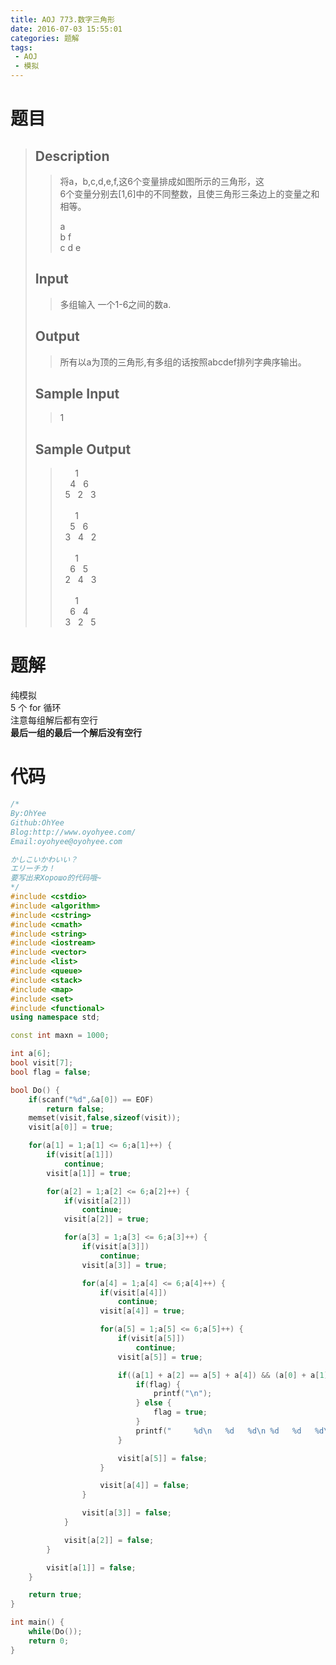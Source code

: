 ```yaml
---
title: AOJ 773.数字三角形
date: 2016-07-03 15:55:01
categories: 题解
tags:
 - AOJ
 - 模拟
---
```

# 题目
> ## Description  
>> 将a，b,c,d,e,f,这6个变量排成如图所示的三角形，这  
>> 6个变量分别去[1,6]中的不同整数，且使三角形三条边上的变量之和相等。  
>>   
>> a  
>> b f  
>> c d e  
>   <!--more-->
> ## Input  
>> 多组输入 一个1-6之间的数a.  
>   
> ## Output  
>> 所有以a为顶的三角形,有多组的话按照abcdef排列字典序输出。  
>   
> ## Sample Input  
>> 1  
>   
> ## Sample Output  
>>&nbsp;&nbsp;&nbsp;&nbsp;&nbsp;&nbsp;1  
>>&nbsp;&nbsp;&nbsp;&nbsp;4&nbsp;&nbsp;&nbsp;6  
>>&nbsp;&nbsp;5&nbsp;&nbsp;&nbsp;2&nbsp;&nbsp;&nbsp;3  
>>&nbsp;  
>>&nbsp;&nbsp;&nbsp;&nbsp;&nbsp;&nbsp;1  
>>&nbsp;&nbsp;&nbsp;&nbsp;5&nbsp;&nbsp;&nbsp;6  
>>&nbsp;&nbsp;3&nbsp;&nbsp;&nbsp;4&nbsp;&nbsp;&nbsp;2  
>>&nbsp;  
>>&nbsp;&nbsp;&nbsp;&nbsp;&nbsp;&nbsp;1  
>>&nbsp;&nbsp;&nbsp;&nbsp;6&nbsp;&nbsp;&nbsp;5  
>>&nbsp;&nbsp;2&nbsp;&nbsp;&nbsp;4&nbsp;&nbsp;&nbsp;3  
>>&nbsp;  
>>&nbsp;&nbsp;&nbsp;&nbsp;&nbsp;&nbsp;1  
>>&nbsp;&nbsp;&nbsp;&nbsp;6&nbsp;&nbsp;&nbsp;4  
>>&nbsp;&nbsp;3&nbsp;&nbsp;&nbsp;2&nbsp;&nbsp;&nbsp;5  

# 题解
纯模拟  
5 个 for 循环  
注意每组解后都有空行  
**最后一组的最后一个解后没有空行**

# 代码
```cpp 数字三角形 https://github.com/OhYee/ACM.github.io/blob/master/AOJ/773.%E6%95%B0%E5%AD%97%E4%B8%89%E8%A7%92%E5%BD%A2.cpp 代码备份
/*
By:OhYee
Github:OhYee
Blog:http://www.oyohyee.com/
Email:oyohyee@oyohyee.com

かしこいかわいい？
エリーチカ！
要写出来Хорошо的代码哦~
*/
#include <cstdio>
#include <algorithm>
#include <cstring>
#include <cmath>
#include <string>
#include <iostream>
#include <vector>
#include <list>
#include <queue>
#include <stack>
#include <map>
#include <set>
#include <functional>
using namespace std;

const int maxn = 1000;

int a[6];
bool visit[7];
bool flag = false;

bool Do() {
    if(scanf("%d",&a[0]) == EOF)
        return false;
    memset(visit,false,sizeof(visit));
    visit[a[0]] = true;

    for(a[1] = 1;a[1] <= 6;a[1]++) {
        if(visit[a[1]])
            continue;
        visit[a[1]] = true;

        for(a[2] = 1;a[2] <= 6;a[2]++) {
            if(visit[a[2]])
                continue;
            visit[a[2]] = true;

            for(a[3] = 1;a[3] <= 6;a[3]++) {
                if(visit[a[3]])
                    continue;
                visit[a[3]] = true;

                for(a[4] = 1;a[4] <= 6;a[4]++) {
                    if(visit[a[4]])
                        continue;
                    visit[a[4]] = true;

                    for(a[5] = 1;a[5] <= 6;a[5]++) {
                        if(visit[a[5]])
                            continue;
                        visit[a[5]] = true;

                        if((a[1] + a[2] == a[5] + a[4]) && (a[0] + a[1] == a[3] + a[4]) && (a[2] + a[3] == a[0] + a[5])) {
                            if(flag) {
                                printf("\n");
                            } else {
                                flag = true;
                            }
                            printf("     %d\n   %d   %d\n %d   %d   %d\n",a[0],a[1],a[5],a[2],a[3],a[4]);
                        }

                        visit[a[5]] = false;
                    }

                    visit[a[4]] = false;
                }

                visit[a[3]] = false;
            }

            visit[a[2]] = false;
        }

        visit[a[1]] = false;
    }

    return true;
}

int main() {
    while(Do());
    return 0;
}

```